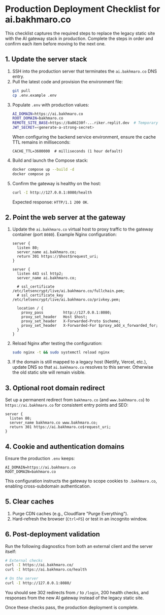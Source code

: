# Production Deployment Checklist for ai.bakhmaro.co

This checklist captures the required steps to replace the legacy static site with the AI gateway stack in production. Complete the steps in order and confirm each item before moving to the next one.

## 1. Update the server stack
1. SSH into the production server that terminates the `ai.bakhmaro.co` DNS entry.
2. Pull the latest code and provision the environment file:
   ```bash
   git pull
   cp .env.example .env
   ```
3. Populate `.env` with production values:
   ```bash
   AI_DOMAIN=https://ai.bakhmaro.co
   ROOT_DOMAIN=bakhmaro.co
   REMOTE_SITE_BASE=https://8a86230f-...riker.replit.dev  # Temporary until bakhmaro.co backend is live
   JWT_SECRET=<generate-a-strong-secret>
   ```
   When configuring the backend service environment, ensure the cache TTL remains in milliseconds:
   ```env
   CACHE_TTL=3600000  # milliseconds (1 hour default)
   ```
4. Build and launch the Compose stack:
   ```bash
   docker compose up --build -d
   docker compose ps
   ```
5. Confirm the gateway is healthy on the host:
   ```bash
   curl -I http://127.0.0.1:8080/health
   ```
   Expected response: `HTTP/1.1 200 OK`.

## 2. Point the web server at the gateway
1. Update the `ai.bakhmaro.co` virtual host to proxy traffic to the gateway container (port `8080`). Example Nginx configuration:
   ```nginx
   server {
     listen 80;
     server_name ai.bakhmaro.co;
     return 301 https://$host$request_uri;
   }

   server {
     listen 443 ssl http2;
     server_name ai.bakhmaro.co;

     # ssl_certificate /etc/letsencrypt/live/ai.bakhmaro.co/fullchain.pem;
     # ssl_certificate_key /etc/letsencrypt/live/ai.bakhmaro.co/privkey.pem;

     location / {
       proxy_pass         http://127.0.0.1:8080;
       proxy_set_header   Host $host;
       proxy_set_header   X-Forwarded-Proto $scheme;
       proxy_set_header   X-Forwarded-For $proxy_add_x_forwarded_for;
     }
   }
   ```
2. Reload Nginx after testing the configuration:
   ```bash
   sudo nginx -t && sudo systemctl reload nginx
   ```
3. If the domain is still mapped to a legacy host (Netlify, Vercel, etc.), update DNS so that `ai.bakhmaro.co` resolves to this server. Otherwise the old static site will remain visible.

## 3. Optional root domain redirect
Set up a permanent redirect from `bakhmaro.co` (and `www.bakhmaro.co`) to `https://ai.bakhmaro.co` for consistent entry points and SEO:
```nginx
server {
  listen 80;
  server_name bakhmaro.co www.bakhmaro.co;
  return 301 https://ai.bakhmaro.co$request_uri;
}
```

## 4. Cookie and authentication domains
Ensure the production `.env` keeps:
```env
AI_DOMAIN=https://ai.bakhmaro.co
ROOT_DOMAIN=bakhmaro.co
```
This configuration instructs the gateway to scope cookies to `.bakhmaro.co`, enabling cross-subdomain authentication.

## 5. Clear caches
1. Purge CDN caches (e.g., Cloudflare "Purge Everything").
2. Hard-refresh the browser (`Ctrl+F5`) or test in an incognito window.

## 6. Post-deployment validation
Run the following diagnostics from both an external client and the server itself:
```bash
# External checks
curl -I https://ai.bakhmaro.co/
curl -I https://ai.bakhmaro.co/health

# On the server
curl -I http://127.0.0.1:8080/
```
You should see 302 redirects from `/` to `/login`, 200 health checks, and responses from the new AI gateway instead of the legacy static site.

Once these checks pass, the production deployment is complete.
